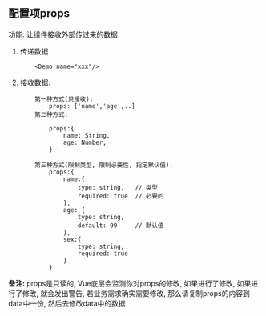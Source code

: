 ## 配置项props
功能: 让组件接收外部传过来的数据

1. 传递数据
    ```
        <Demo name="xxx"/>
    ```
2. 接收数据:
    ```
        第一种方式(只接收): 
            props: ['name','age',..]
        第二种方式:
            
            props:{
                name: String,
                age: Number,
            }

        第三种方式(限制类型, 限制必要性, 指定默认值):
            props:{
                name:{
                    type: string,   // 类型
                    required: true  // 必要的
                },
                age: {
                    type: string,
                    default: 99     // 默认值
                },
                sex:{
                    type: string,
                    required: true
                }
            }
    ```

**备注:** props是只读的, Vue底层会监测你对props的修改, 如果进行了修改, 如果进行了修改, 就会发出警告, 若业务需求确实需要修改, 那么请复制props的内容到data中一份, 然后去修改data中的数据
